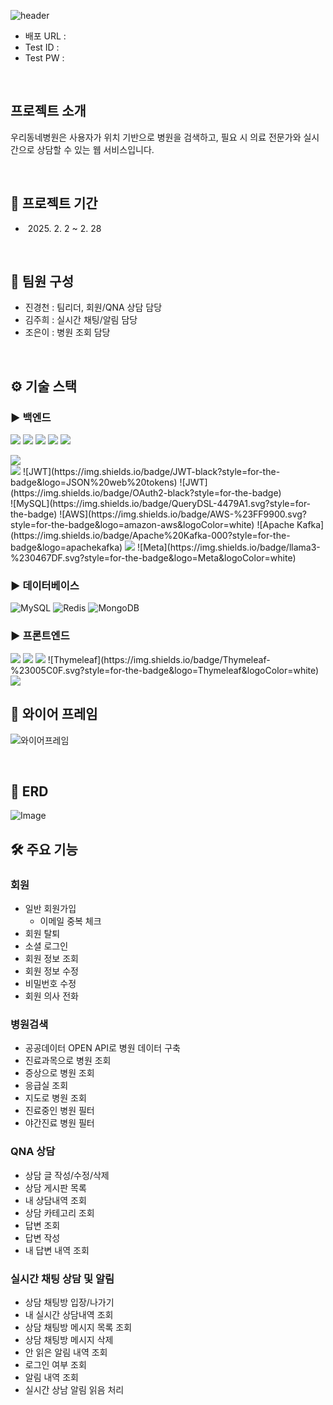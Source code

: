 ![header](https://capsule-render.vercel.app/api?type=waving&color=timeGradient&text=우리동네병원&animation=twinkling&fontSize=70&height=300)
+ 배포 URL : 
+ Test ID : 
+ Test PW :  

<br>

## 프로젝트 소개
우리동네병원은 사용자가 위치 기반으로 병원을 검색하고, 필요 시 의료 전문가와 실시간으로 상담할 수 있는 웹 서비스입니다.

<br>

## 📅 프로젝트 기간
- &nbsp;2025. 2. 2 ~ 2. 28

<br>

## 👥 팀원 구성
+ 진경천 : 팀리더, 회원/QNA 상담 담당
+ 김주희 : 실시간 채팅/알림 담당
+ 조은이 : 병원 조회 담당

<br>

## ⚙️ 기술 스택
### ► 백엔드
<img src="https://img.shields.io/badge/java-007396?style=for-the-badge&logo=java&logoColor=white"> <img src="https://img.shields.io/badge/spring-6DB33F?style=for-the-badge&logo=spring&logoColor=white"> <img src="https://img.shields.io/badge/spring_boot-6DB33F?style=for-the-badge&logo=springboot&logoColor=white">
<img src="https://img.shields.io/badge/spring_data_jpa-6DB33F?style=for-the-badge&logo=spring&logoColor=white">
<img src="https://img.shields.io/badge/spring_batch-6DB33F?style=for-the-badge&logo=spring&logoColor=white">

<img src="https://img.shields.io/badge/gradle-02303A?style=for-the-badge&logo=gradle&logoColor=white">
<br>

<img src="https://img.shields.io/badge/spring_security-6DB33F?style=for-the-badge&logo=springsecurity&logoColor=white">
![JWT](https://img.shields.io/badge/JWT-black?style=for-the-badge&logo=JSON%20web%20tokens)
![JWT](https://img.shields.io/badge/OAuth2-black?style=for-the-badge)

<br>
![MySQL](https://img.shields.io/badge/QueryDSL-4479A1.svg?style=for-the-badge)
![AWS](https://img.shields.io/badge/AWS-%23FF9900.svg?style=for-the-badge&logo=amazon-aws&logoColor=white)
![Apache Kafka](https://img.shields.io/badge/Apache%20Kafka-000?style=for-the-badge&logo=apachekafka)
<img src="https://img.shields.io/badge/ollama-000000?style=for-the-badge&logo=ollama&logoColor=white">
![Meta](https://img.shields.io/badge/llama3-%230467DF.svg?style=for-the-badge&logo=Meta&logoColor=white)


### ► 데이터베이스
![MySQL](https://img.shields.io/badge/mysql-4479A1.svg?style=for-the-badge&logo=mysql&logoColor=white)
![Redis](https://img.shields.io/badge/redis-%23DD0031.svg?style=for-the-badge&logo=redis&logoColor=white)
![MongoDB](https://img.shields.io/badge/MongoDB-%234ea94b.svg?style=for-the-badge&logo=mongodb&logoColor=white)


### ► 프론트엔드
<img src="https://img.shields.io/badge/html5-E34F26?style=for-the-badge&logo=html5&logoColor=white">
<img src="https://img.shields.io/badge/css-1572B6?style=for-the-badge&logo=css3&logoColor=white">
<img src="https://img.shields.io/badge/javascript-F7DF1E?style=for-the-badge&logo=javascript&logoColor=black">
![Thymeleaf](https://img.shields.io/badge/Thymeleaf-%23005C0F.svg?style=for-the-badge&logo=Thymeleaf&logoColor=white)
<img src="https://img.shields.io/badge/bootstrap-7952B3?style=for-the-badge&logo=bootstrap&logoColor=white">


<br>


## 📝 와이어 프레임
![와이어프레임](/uploads/4fd607f4ae18bd7fa96ae887f3680585/와이어프레임.png)

<br>

## 📐 ERD
![Image](https://github.com/user-attachments/assets/d0d68106-9272-42bd-aef5-98ce24f03994)
<br>

## 🛠️ 주요 기능
### 회원
- 일반 회원가입
    - 이메일 중복 체크 
- 회원 탈퇴
- 소셜 로그인
- 회원 정보 조회
- 회원 정보 수정
- 비밀번호 수정
- 회원 의사 전화

### 병원검색
- 공공데이터 OPEN API로 병원 데이터 구축
- 진료과목으로 병원 조회
- 증상으로 병원 조회
- 응급실 조회
- 지도로 병원 조회
- 진료중인 병원 필터
- 야간진료 병원 필터

### QNA 상담
- 상담 글 작성/수정/삭제
- 상담 게시판 목록
- 내 상담내역 조회
- 상담 카테고리 조회
- 답변 조회
- 답변 작성
- 내 답변 내역 조회

### 실시간 채팅 상담 및 알림
- 상담 채팅방 입장/나가기
- 내 실시간 상담내역 조회
- 상담 채팅방 메시지 목록 조회
- 상담 채팅방 메시지 삭제
- 안 읽은 알림 내역 조회
- 로그인 여부 조회
- 알림 내역 조회
- 실시간 상남 알림 읽음 처리

